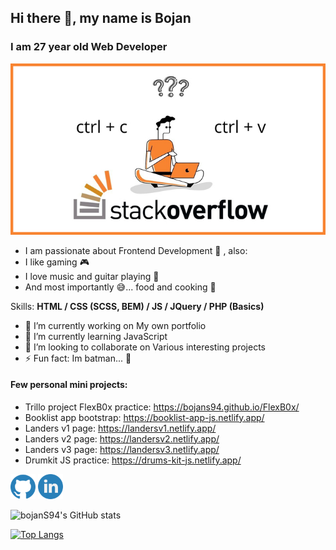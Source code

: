 ## Hi there 👋, my name is Bojan
### I am 27 year old Web Developer 
![I am 27 year old Web Developer ](https://github.com/bojanS94/bojanS94/blob/main/1.jpg)

- I am passionate about Frontend Development 📑 , also:
- I like gaming 🎮
- I love music and guitar playing 🎸
- And most importantly 😅... food and cooking 🍲

Skills: **HTML / CSS (SCSS, BEM) / JS / JQuery / PHP (Basics)**

- 🔭 I’m currently working on My own portfolio 
- 🌱 I’m currently learning JavaScript 
- 👯 I’m looking to collaborate on Various interesting projects 
- ⚡ Fun fact: Im batman... 🦇 

#### Few personal mini projects:
- Trillo project FlexB0x practice: https://bojans94.github.io/FlexB0x/
- Booklist app bootstrap: https://booklist-app-js.netlify.app/
- Landers v1 page: https://landersv1.netlify.app/
- Landers v2 page: https://landersv2.netlify.app/
- Landers v3 page: https://landersv3.netlify.app/
- Drumkit JS practice: https://drums-kit-js.netlify.app/


[<img src='https://github.com/bojanS94/bojanS94/blob/main/github.svg' alt='github' height='40'>](https://github.com/bojanS94)
[<img src='https://github.com/bojanS94/bojanS94/blob/main/linkedin.svg' alt='linkedin' height='40'>](https://www.linkedin.com/in/bojan-savi%C4%87-2687a519b)

![bojanS94's GitHub stats](https://github-readme-stats.vercel.app/api?username=bojanS94&show_icons=true&theme=dark)

[![Top Langs](https://github-readme-stats.vercel.app/api/top-langs/?username=bojanS94)](https://github.com/anuraghazra/github-readme-stats)
